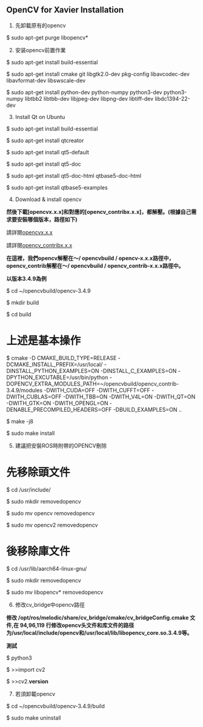 OpenCV for Xavier Installation
-----------------
1. 先卸載原有的opencv

$ sudo apt-get purge libopencv*

2. 安装opencv前置作業

$ sudo apt-get install build-essential

$ sudo apt-get install cmake git libgtk2.0-dev pkg-config libavcodec-dev libavformat-dev libswscale-dev

$ sudo apt-get install python-dev python-numpy python3-dev python3-numpy libtbb2 libtbb-dev libjpeg-dev libpng-dev libtiff-dev  libdc1394-22-dev


3. Install Qt on Ubuntu

$ sudo apt-get install build-essential

$ sudo apt-get install qtcreator

$ sudo apt-get install qt5-default

$ sudo apt-get install qt5-doc

$ sudo apt-get install qt5-doc-html qtbase5-doc-html

$ sudo apt-get install qtbase5-examples

4. Download & install opencv

**然後下載[opencvx.x.x]和對應的[opencv_contribx.x.x]，都解壓。(根據自己需求要安裝哪個版本，路徑如下)**

請詳閱[opencvx.x.x](https://github.com/opencv/opencv/releases)

請詳閱[opencv_contribx.x.x](https://github.com/opencv/opencv_contrib/releases)

**在這裡，我們opencv解壓在〜/ opencvbuild / opencv-x.x.x路徑中，opencv_contrib解壓在〜/ opencvbuild / opencv_contrib-x.x.x路徑中。**

**以版本3.4.9為例**


$ cd ~/opencvbuild/opencv-3.4.9

$ mkdir build

$ cd build

# 上述是基本操作

$ cmake -D CMAKE_BUILD_TYPE=RELEASE -DCMAKE_INSTALL_PREFIX=/usr/local/ -DINSTALL_PYTHON_EXAMPLES=ON -DINSTALL_C_EXAMPLES=ON -DPYTHON_EXCUTABLE=/usr/bin/python -DOPENCV_EXTRA_MODULES_PATH=~/opencvbuild/opencv_contrib-3.4.9/modules -DWITH_CUDA=OFF -DWITH_CUFFT=OFF -DWITH_CUBLAS=OFF -DWITH_TBB=ON -DWITH_V4L=ON -DWITH_QT=ON -DWITH_GTK=ON -DWITH_OPENGL=ON -DENABLE_PRECOMPILED_HEADERS=OFF -DBUILD_EXAMPLES=ON ..

$ make -j8

$ sudo make install

5. 建議把安裝ROS時附帶的OPENCV刪除

# 先移除頭文件

$ cd /usr/include/

$ sudo mkdir removedopencv

$ sudo mv opencv removedopencv

$ sudo mv opencv2 removedopencv

# 後移除庫文件

$ cd /usr/lib/aarch64-linux-gnu/

$ sudo mkdir removedopencv

$ sudo mv libopencv*  removedopencv

6. 修改cv_bridge中opencv路徑

**修改 /opt/ros/melodic/share/cv_bridge/cmake/cv_bridgeConfig.cmake 文件,在 94,96,119 行修改opencv头文件和库文件的路径为/usr/local/include/opencv和/usr/local/lib/libopencv_core.so.3.4.9等。**

**測試**

$ python3

$ >>import cv2

$ >>cv2.__version__


7. 若須卸載opencv

$ cd ~/opencvbuild/opencv-3.4.9/build

$ sudo make uninstall


